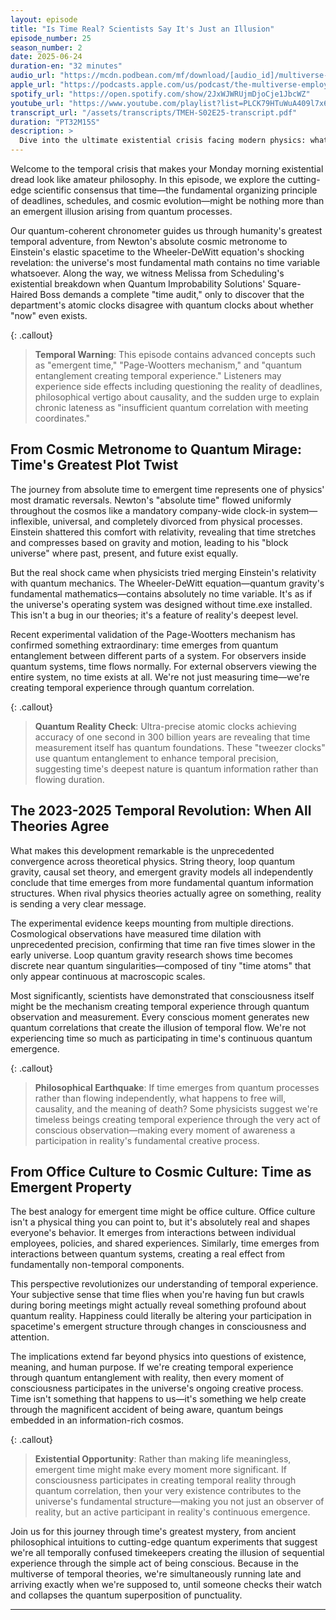 ```yaml
---
layout: episode
title: "Is Time Real? Scientists Say It's Just an Illusion"
episode_number: 25
season_number: 2
date: 2025-06-24
duration-en: "32 minutes"
audio_url: "https://mcdn.podbean.com/mf/download/[audio_id]/multiverse-employee-handbook-s02e25-is-time-real-scientists-say-its-just-an-illusion.mp3"
apple_url: "https://podcasts.apple.com/us/podcast/the-multiverse-employee-handbook/id1764134739"
spotify_url: "https://open.spotify.com/show/2JxWJWRUjmDjoCje1JbcWZ"
youtube_url: "https://www.youtube.com/playlist?list=PLCK79HTuWuA409l7x6iRN_icn0xZFzamp"
transcript_url: "/assets/transcripts/TMEH-S02E25-transcript.pdf"
duration: "PT32M15S"
description: >
  Dive into the ultimate existential crisis facing modern physics: what if time doesn't actually exist? Explore how recent breakthroughs in quantum gravity suggest time emerges from quantum entanglement rather than flowing independently, making your chronic lateness a profound statement about the nature of reality itself.
---
```


Welcome to the temporal crisis that makes your Monday morning existential dread look like amateur philosophy. In this episode, we explore the cutting-edge scientific consensus that time—the fundamental organizing principle of deadlines, schedules, and cosmic evolution—might be nothing more than an emergent illusion arising from quantum processes.

Our quantum-coherent chronometer guides us through humanity's greatest temporal adventure, from Newton's absolute cosmic metronome to Einstein's elastic spacetime to the Wheeler-DeWitt equation's shocking revelation: the universe's most fundamental math contains no time variable whatsoever. Along the way, we witness Melissa from Scheduling's existential breakdown when Quantum Improbability Solutions' Square-Haired Boss demands a complete "time audit," only to discover that the department's atomic clocks disagree with quantum clocks about whether "now" even exists.

{: .callout}
> **Temporal Warning**: This episode contains advanced concepts such as "emergent time," "Page-Wootters mechanism," and "quantum entanglement creating temporal experience." Listeners may experience side effects including questioning the reality of deadlines, philosophical vertigo about causality, and the sudden urge to explain chronic lateness as "insufficient quantum correlation with meeting coordinates."

## From Cosmic Metronome to Quantum Mirage: Time's Greatest Plot Twist

The journey from absolute time to emergent time represents one of physics' most dramatic reversals. Newton's "absolute time" flowed uniformly throughout the cosmos like a mandatory company-wide clock-in system—inflexible, universal, and completely divorced from physical processes. Einstein shattered this comfort with relativity, revealing that time stretches and compresses based on gravity and motion, leading to his "block universe" where past, present, and future exist equally.

But the real shock came when physicists tried merging Einstein's relativity with quantum mechanics. The Wheeler-DeWitt equation—quantum gravity's fundamental mathematics—contains absolutely no time variable. It's as if the universe's operating system was designed without time.exe installed. This isn't a bug in our theories; it's a feature of reality's deepest level.

Recent experimental validation of the Page-Wootters mechanism has confirmed something extraordinary: time emerges from quantum entanglement between different parts of a system. For observers inside quantum systems, time flows normally. For external observers viewing the entire system, no time exists at all. We're not just measuring time—we're creating temporal experience through quantum correlation.

{: .callout}
> **Quantum Reality Check**: Ultra-precise atomic clocks achieving accuracy of one second in 300 billion years are revealing that time measurement itself has quantum foundations. These "tweezer clocks" use quantum entanglement to enhance temporal precision, suggesting time's deepest nature is quantum information rather than flowing duration.

## The 2023-2025 Temporal Revolution: When All Theories Agree

What makes this development remarkable is the unprecedented convergence across theoretical physics. String theory, loop quantum gravity, causal set theory, and emergent gravity models all independently conclude that time emerges from more fundamental quantum information structures. When rival physics theories actually agree on something, reality is sending a very clear message.

The experimental evidence keeps mounting from multiple directions. Cosmological observations have measured time dilation with unprecedented precision, confirming that time ran five times slower in the early universe. Loop quantum gravity research shows time becomes discrete near quantum singularities—composed of tiny "time atoms" that only appear continuous at macroscopic scales.

Most significantly, scientists have demonstrated that consciousness itself might be the mechanism creating temporal experience through quantum observation and measurement. Every conscious moment generates new quantum correlations that create the illusion of temporal flow. We're not experiencing time so much as participating in time's continuous quantum emergence.

{: .callout}
> **Philosophical Earthquake**: If time emerges from quantum processes rather than flowing independently, what happens to free will, causality, and the meaning of death? Some physicists suggest we're timeless beings creating temporal experience through the very act of conscious observation—making every moment of awareness a participation in reality's fundamental creative process.

## From Office Culture to Cosmic Culture: Time as Emergent Property

The best analogy for emergent time might be office culture. Office culture isn't a physical thing you can point to, but it's absolutely real and shapes everyone's behavior. It emerges from interactions between individual employees, policies, and shared experiences. Similarly, time emerges from interactions between quantum systems, creating a real effect from fundamentally non-temporal components.

This perspective revolutionizes our understanding of temporal experience. Your subjective sense that time flies when you're having fun but crawls during boring meetings might actually reveal something profound about quantum reality. Happiness could literally be altering your participation in spacetime's emergent structure through changes in consciousness and attention.

The implications extend far beyond physics into questions of existence, meaning, and human purpose. If we're creating temporal experience through quantum entanglement with reality, then every moment of consciousness participates in the universe's ongoing creative process. Time isn't something that happens to us—it's something we help create through the magnificent accident of being aware, quantum beings embedded in an information-rich cosmos.

{: .callout}
> **Existential Opportunity**: Rather than making life meaningless, emergent time might make every moment more significant. If consciousness participates in creating temporal reality through quantum correlation, then your very existence contributes to the universe's fundamental structure—making you not just an observer of reality, but an active participant in reality's continuous emergence.

Join us for this journey through time's greatest mystery, from ancient philosophical intuitions to cutting-edge quantum experiments that suggest we're all temporally confused timekeepers creating the illusion of sequential experience through the simple act of being conscious. Because in the multiverse of temporal theories, we're simultaneously running late and arriving exactly when we're supposed to, until someone checks their watch and collapses the quantum superposition of punctuality.

---